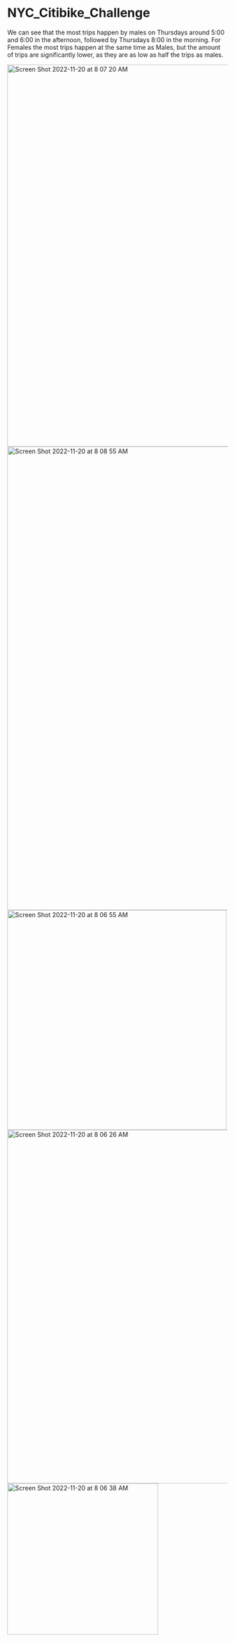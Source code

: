 # NYC_Citibike_Challenge

We can see that the most trips happen by males on Thursdays around 5:00 and 6:00 in the afternoon, followed by Thursdays 8:00 in the morning. For Females the most trips happen at the same time as Males, but the amount of trips are significantly lower, as they are as low as half the trips as males. 


<img width="871" alt="Screen Shot 2022-11-20 at 8 07 20 AM" src="https://user-images.githubusercontent.com/111101012/202912862-8825b5d7-5a64-4b4b-89b4-4e5d13c86f01.png">


<img width="1057" alt="Screen Shot 2022-11-20 at 8 08 55 AM" src="https://user-images.githubusercontent.com/111101012/202912872-c3ded309-f0e7-44b3-ab9e-ce32f48a1c84.png">


<img width="501" alt="Screen Shot 2022-11-20 at 8 06 55 AM" src="https://user-images.githubusercontent.com/111101012/202912900-7dc95f06-ae53-49e0-a7da-2902f54006d1.png">


<img width="806" alt="Screen Shot 2022-11-20 at 8 06 26 AM" src="https://user-images.githubusercontent.com/111101012/202912910-e0bf3efc-c6af-43a1-b37a-0cfcd83033dc.png">


<img width="345" alt="Screen Shot 2022-11-20 at 8 06 38 AM" src="https://user-images.githubusercontent.com/111101012/202912925-af48f8fc-ac7a-4dd8-8980-800a7fcf9508.png">
